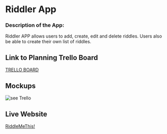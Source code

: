 # Riddler App

### Description of the App:
Riddler APP allows users to add, create, edit and delete riddles. Users also be able to create their own list of riddles.


## Link to Planning Trello Board
[TRELLO BOARD](https://trello.com/invite/b/ZvEe9TYv/ATTIa5de995bbcc485b8849503738d9a69f9EC0D67CC/project-2)

## Mockups

![see Trello]()

## Live Website
[RiddleMeThis!](https://project-2-4ke7.onrender.com/)